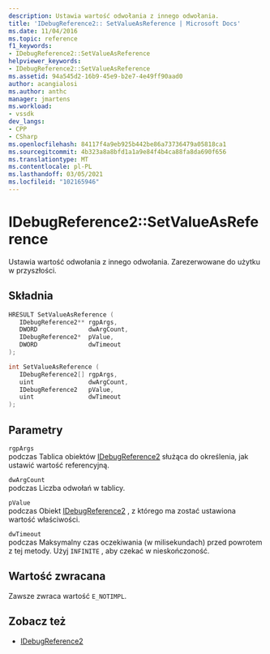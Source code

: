 ```yaml
---
description: Ustawia wartość odwołania z innego odwołania.
title: 'IDebugReference2:: SetValueAsReference | Microsoft Docs'
ms.date: 11/04/2016
ms.topic: reference
f1_keywords:
- IDebugReference2::SetValueAsReference
helpviewer_keywords:
- IDebugReference2::SetValueAsReference
ms.assetid: 94a545d2-16b9-45e9-b2e7-4e49ff90aad0
author: acangialosi
ms.author: anthc
manager: jmartens
ms.workload:
- vssdk
dev_langs:
- CPP
- CSharp
ms.openlocfilehash: 84117f4a9eb925b442be86a73736479a05818ca1
ms.sourcegitcommit: 4b323a8a8bfd1a1a9e84f4b4ca88fa8da690f656
ms.translationtype: MT
ms.contentlocale: pl-PL
ms.lasthandoff: 03/05/2021
ms.locfileid: "102165946"
---
```

# <a name="idebugreference2setvalueasreference"></a>IDebugReference2::SetValueAsReference
Ustawia wartość odwołania z innego odwołania. Zarezerwowane do użytku w przyszłości.

## <a name="syntax"></a>Składnia

```cpp
HRESULT SetValueAsReference ( 
   IDebugReference2** rgpArgs,
   DWORD              dwArgCount,
   IDebugReference2*  pValue,
   DWORD              dwTimeout
);
```

```cpp
int SetValueAsReference ( 
   IDebugReference2[] rgpArgs,
   uint               dwArgCount,
   IDebugReference2   pValue,
   uint               dwTimeout
);
```

## <a name="parameters"></a>Parametry
`rgpArgs`\
podczas Tablica obiektów [IDebugReference2](../../../extensibility/debugger/reference/idebugreference2.md) służąca do określenia, jak ustawić wartość referencyjną.

`dwArgCount`\
podczas Liczba odwołań w tablicy.

`pValue`\
podczas Obiekt [IDebugReference2](../../../extensibility/debugger/reference/idebugreference2.md) , z którego ma zostać ustawiona wartość właściwości.

`dwTimeout`\
podczas Maksymalny czas oczekiwania (w milisekundach) przed powrotem z tej metody. Użyj `INFINITE` , aby czekać w nieskończoność.

## <a name="return-value"></a>Wartość zwracana
 Zawsze zwraca wartość `E_NOTIMPL`.

## <a name="see-also"></a>Zobacz też
- [IDebugReference2](../../../extensibility/debugger/reference/idebugreference2.md)
